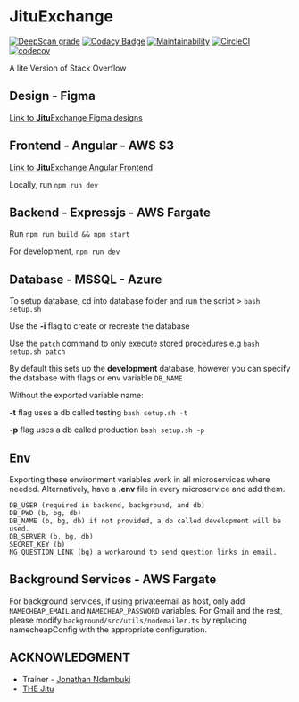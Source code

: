 # JituExchange

[![DeepScan grade](https://deepscan.io/api/teams/21091/projects/24818/branches/767576/badge/grade.svg)](https://deepscan.io/dashboard#view=project&tid=21091&pid=24818&bid=767576)  [![Codacy Badge](https://app.codacy.com/project/badge/Grade/915df3d65dce4de99d951b98aed0adec)](https://app.codacy.com/gh/JoshuaOndieki/JituExchange/dashboard?utm_source=gh&utm_medium=referral&utm_content=&utm_campaign=Badge_grade)  [![Maintainability](https://api.codeclimate.com/v1/badges/21c2d6cf64a286bec13c/maintainability)](https://codeclimate.com/github/JoshuaOndieki/JituExchange/maintainability) [![CircleCI](https://dl.circleci.com/status-badge/img/gh/JoshuaOndieki/JituExchange/tree/main.svg?style=svg)](https://dl.circleci.com/status-badge/redirect/gh/JoshuaOndieki/JituExchange/tree/main)    [![codecov](https://codecov.io/gh/JoshuaOndieki/JituExchange/branch/main/graph/badge.svg?token=bUUlsJmXDm)](https://codecov.io/gh/JoshuaOndieki/JituExchange)

A lite Version of Stack Overflow

## Design - Figma

[Link to **Jitu**Exchange Figma designs](https://www.figma.com/file/q9AedsAJNIKBq2WE1FV1G9/JituExchange?type=design&t=qZMzWbc3PWJVdNlX-1)

## Frontend - Angular - AWS S3

[Link to **Jitu**Exchange Angular Frontend](http://jituexchange.s3-website-us-east-1.amazonaws.com)

Locally, run `npm run dev`

## Backend - Expressjs - AWS Fargate

Run `npm run build && npm start`

For development, `npm run dev`

## Database - MSSQL - Azure

To setup database, cd into database folder and run the script > `bash setup.sh`

Use the **-i** flag to create or recreate the database

Use the `patch` command to only execute stored procedures e.g `bash setup.sh patch`

By default this sets up the **development** database, however you can specify the database with flags or env variable `DB_NAME`

Without the exported variable name:

**-t** flag uses a db called testing `bash setup.sh -t`

**-p** flag uses a db called production `bash setup.sh -p`

## Env

Exporting these environment variables work in all microservices where needed. Alternatively, have a **.env** file in every microservice and add them.

```env
DB_USER (required in backend, background, and db)
DB_PWD (b, bg, db)
DB_NAME (b, bg, db) if not provided, a db called development will be used.
DB_SERVER (b, bg, db)
SECRET_KEY (b)
NG_QUESTION_LINK (bg) a workaround to send question links in email.
```

## Background Services - AWS Fargate

For background services, if using privateemail as host, only add `NAMECHEAP_EMAIL` and `NAMECHEAP_PASSWORD` variables. For Gmail and the rest, please modify `background/src/utils/nodemailer.ts` by replacing namecheapConfig with the appropriate configuration.

## ACKNOWLEDGMENT

- Trainer - [Jonathan Ndambuki](https://github.com/joe6276)
- [THE Jitu](https://thejitu.com)
